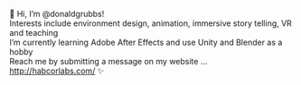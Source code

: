 👋 Hi, I’m @donaldgrubbs!  
    Interests include environment design, animation, immersive story telling, VR and teaching  
    I’m currently learning Adobe After Effects and use Unity and Blender as a hobby  
    Reach me by submitting a message on my website ... http://habcorlabs.com/ ✨

